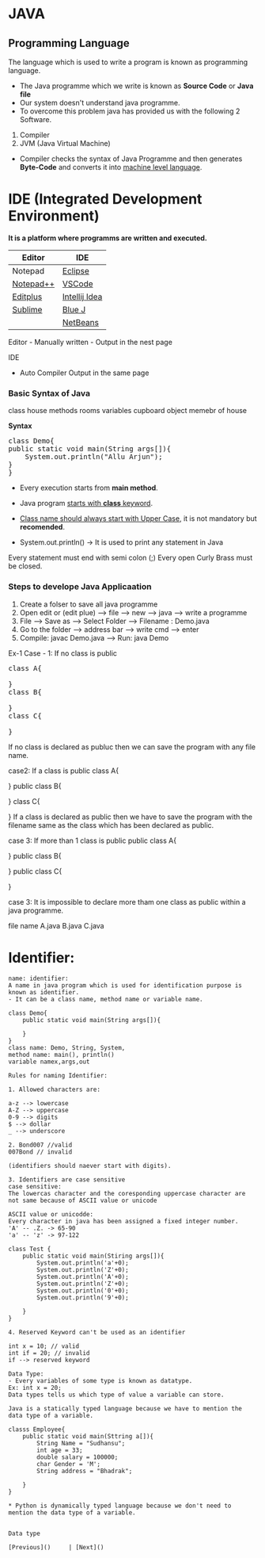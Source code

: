 
   
    
#   JAVA 

## Programming Language
The language which is used to write a program is known as programming language.
- The Java programme which we write is known as **Source Code** or **Java file**
- Our system doesn't understand java programme.
- To overcome this problem java has provided us with the following 2 Software.

1. Compiler
2. JVM (Java Virtual Machine)

- Compiler checks the syntax of Java Programme and then generates **Byte-Code** and converts it into <u>machine level language</u>.

# IDE (Integrated Development Environment)
**It is a platform where programms are written and executed.**

<center>

| Editor    	| IDE           	|
|-----------	|---------------	|
| Notepad   	| [Eclipse](https://eclipseide.org/)       	|
| [Notepad++](https://notepad-plus-plus.org/downloads/) 	| [VSCode](https://code.visualstudio.com/)        	|
| [Editplus](https://www.editplus.com/download.html)  	| [Intellij Idea](https://www.jetbrains.com/idea/download/?section=windows) 	|
| [Sublime](https://www.sublimetext.com/)   	| [Blue J](https://www.bluej.org/)        	|
|           	| [NetBeans](https://netbeans.apache.org/front/main/index.html) 
    


</center>
Editor 
- Manually written 
- Output in the nest page

IDE
- Auto Compiler
Output in the same page

### Basic Syntax of Java

class house
methods rooms
variables cupboard
object memebr of house


**Syntax**

<pre>
class Demo{
public static void main(String args[]){
    System.out.println("Allu Arjun");
}
}
</pre>

- Every execution starts from **main method**.
- Java program <u>starts with **class** keyword</u>.
- <u>Class name should always start with Upper Case</u>, it is not mandatory but **recomended**.

- System.out.println() -> It is used to print any statement in Java

Every statement must end with semi colon (;)
Every open Curly Brass must be closed.

### Steps to develope Java Applicaation
1. Create a folser to save all java programme
2. Open edit or (edit plue) --> file --> new --> java --> write a programme
3. File --> Save as --> Select Folder --> Filename : Demo.java
4. Go to the folder --> address bar --> write cmd --> enter
5. Compile: javac Demo.java --> Run: java Demo  


Ex-1
Case - 1: If no class is public
<pre>
class A{

}
class B{

}
class C{

}
</pre>
If no class is declared as publuc then we can save the program with any file name.

case2: If a class is public
class A{

}
public class B{

}
class C{

}
If a class is declared as public then we have to save the program with the filename same as the class which has been
declared as public.

case 3: If more than 1 class is public
public class A{

}
public class B{

}
public class C{

}

case 3: It is impossible to declare more tham one class as public within a java programme.

file name
A.java 
B.java
C.java

# Identifier:
```````````````````````````
name: identifier:
A name in java program which is used for identification purpose is known as identifier.
- It can be a class name, method name or variable name.

class Demo{
    public static void main(String args[]){

    }
}
class name: Demo, String, System, 
method name: main(), println()
variable namex,args,out

Rules for naming Identifier:

1. Allowed characters are:

a-z --> lowercase
A-Z --> uppercase
0-9 --> digits
$ --> dollar
_ --> underscore

2. Bond007 //valid
007Bond // invalid

(identifiers should naever start with digits).

3. Identifiers are case sensitive
case sensitive:
The lowercas character and the coresponding uppercase character are not same because of ASCII value or unicode

ASCII value or unicodde:
Every character in java has been assigned a fixed integer number.
'A' -- .Z. -> 65-90
'a' -- 'z' -> 97-122

class Test {
    public static void main(Stiring args[]){
        System.out.println('a'+0);
        System.out.println('Z'+0);
        System.out.println('A'+0);
        System.out.println('Z'+0);
        System.out.println('0'+0);
        System.out.println('9'+0);

    }
}

4. Reserved Keyword can't be used as an identifier

int x = 10; // valid
int if = 20; // invalid
if --> reserved keyword

Data Type:
- Every variables of some type is known as datatype.
Ex: int x = 20;
Data types tells us which type of value a variable can store.

Java is a statically typed language because we have to mention the data type of a variable.

classs Employee{
    public static void main(Sttring a[]){
        String Name = "Sudhansu";
        int age = 33;
        double salary = 100000;
        char Gender = 'M';
        String address = "Bhadrak";

    }
}

* Python is dynamically typed language because we don't need to mention the data type of a variable.


Data type

[Previous]() 	 | [Next]()
